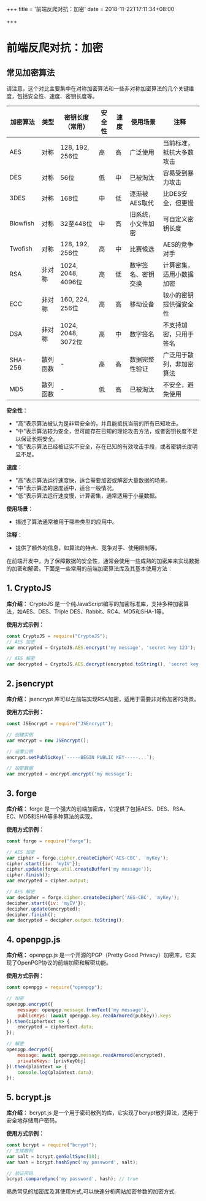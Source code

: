+++
title = '前端反爬对抗：加密'
date = 2018-11-22T17:11:34+08:00

+++

# 前端反爬对抗：加密

## 常见加密算法

请注意，这个对比主要集中在对称加密算法和一些非对称加密算法的几个关键维度，包括安全性、速度、密钥长度等。

| 加密算法  | 类型     | 密钥长度（常用） | 安全性    | 速度     | 使用场景       | 注释                |
|-----------|---------|-----------------|---------|---------|--------------|---------------------|
| AES       | 对称     | 128, 192, 256位  | 高      | 高      | 广泛使用       | 当前标准，抵抗大多数攻击 |
| DES       | 对称     | 56位            | 低      | 中      | 已被淘汰       | 容易受到暴力攻击        |
| 3DES      | 对称     | 168位           | 中      | 低      | 逐渐被AES取代  | 比DES安全，但更慢       |
| Blowfish  | 对称     | 32至448位       | 中      | 高      | 旧系统，小文件加密 | 可自定义密钥长度        |
| Twofish   | 对称     | 128, 192, 256位  | 高      | 中      | 比赛候选       | AES的竞争对手           |
| RSA       | 非对称   | 1024, 2048, 4096位 | 高    | 低      | 数字签名、密钥交换 | 计算密集，适用小数据加密  |
| ECC       | 非对称   | 160, 224, 256位  | 高      | 高      | 移动设备       | 较小的密钥提供强安全性    |
| DSA       | 非对称   | 1024, 2048, 3072位 | 高    | 中      | 数字签名       | 不支持加密，只用于签名    |
| SHA-256   | 散列函数 | -               | 高      | 高      | 数据完整性验证 | 广泛用于散列，非加密算法  |
| MD5       | 散列函数 | -               | 低      | 高      | 已被淘汰       | 不安全，避免使用          |

**安全性**：
- "高"表示算法被认为是非常安全的，并且能抵抗当前的所有已知攻击。
- "中"表示算法较为安全，但可能存在已知的理论攻击方法，或者密钥长度不足以保证长期安全。
- "低"表示算法已经被证实不安全，存在已知的有效攻击手段，或者密钥长度明显不足。

**速度**：
- "高"表示算法运行速度快，适合需要加密或解密大量数据的场景。
- "中"表示算法的速度适中，适合一般情况。
- "低"表示算法运行速度慢，计算密集，通常适用于小量数据。

**使用场景**：
- 描述了算法通常被用于哪些类型的应用中。

**注释**：
- 提供了额外的信息，如算法的特点、竞争对手、使用限制等。


在前端开发中，为了保障数据的安全性，通常会使用一些成熟的加密库来实现数据的加密和解密。下面是一些常用的前端加密算法库及其基本使用方法：

## 1. CryptoJS

**库介绍：**
CryptoJS 是一个纯JavaScript编写的加密标准库，支持多种加密算法，如AES、DES、Triple DES、Rabbit、RC4、MD5和SHA-1等。

**使用方式示例：**
```javascript
const CryptoJS = require("CryptoJS");
// AES 加密
var encrypted = CryptoJS.AES.encrypt('my message', 'secret key 123');

// AES 解密
var decrypted = CryptoJS.AES.decrypt(encrypted.toString(), 'secret key 123');
```

## 2. jsencrypt

**库介绍：**
jsencrypt 库可以在前端实现RSA加密，适用于需要非对称加密的场景。

**使用方式示例：**
```javascript
const JSEncrypt = require("JSEncrypt");

// 创建实例
var encrypt = new JSEncrypt();

// 设置公钥
encrypt.setPublicKey(`-----BEGIN PUBLIC KEY-----...`);

// 加密数据
var encrypted = encrypt.encrypt('my message');
```

## 3. forge

**库介绍：**
forge 是一个强大的前端加密库，它提供了包括AES、DES、RSA、EC、MD5和SHA等多种算法的实现。

**使用方式示例：**
```javascript
const forge = require("forge");

// AES 加密
var cipher = forge.cipher.createCipher('AES-CBC', 'myKey');
cipher.start({iv: 'myIV'});
cipher.update(forge.util.createBuffer('my message'));
cipher.finish();
var encrypted = cipher.output;

// AES 解密
var decipher = forge.cipher.createDecipher('AES-CBC', 'myKey');
decipher.start({iv: 'myIV'});
decipher.update(encrypted);
decipher.finish();
var decrypted = decipher.output.toString();
```

## 4. openpgp.js

**库介绍：**
openpgp.js 是一个开源的PGP（Pretty Good Privacy）加密库，它实现了OpenPGP协议的前端加密和解密功能。

**使用方式示例：**
```javascript
const openpgp = require("openpgp");

// 加密
openpgp.encrypt({
    message: openpgp.message.fromText('my message'),       
    publicKeys: (await openpgp.key.readArmored(pubkey)).keys
}).then(ciphertext => {
    encrypted = ciphertext.data;
});

// 解密
openpgp.decrypt({
    message: await openpgp.message.readArmored(encrypted),     
    privateKeys: [privKeyObj] 
}).then(plaintext => {
    console.log(plaintext.data);
});
```

## 5. bcrypt.js

**库介绍：**
bcrypt.js 是一个用于密码散列的库，它实现了bcrypt散列算法，适用于安全地存储用户密码。

**使用方式示例：**
```javascript
const bcrypt = require("bcrypt");
// 生成散列
var salt = bcrypt.genSaltSync(10);
var hash = bcrypt.hashSync('my password', salt);

// 验证密码
bcrypt.compareSync('my password', hash); // true
```

熟悉常见的加密库及其使用方式,可以快速分析网站加密参数的加密方式.
